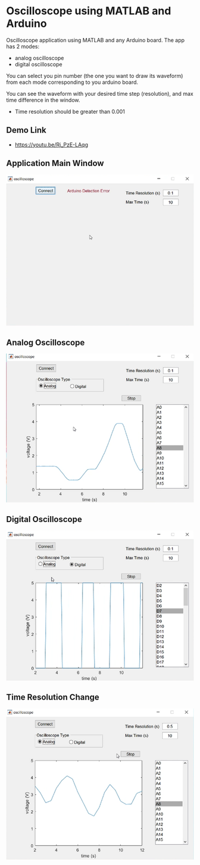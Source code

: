 # Oscilloscope using MATLAB and Arduino


Oscilloscope application using MATLAB and  any Arduino board.
The app has 2 modes:

- analog oscilloscope
- digital oscilloscope

You can select you pin number (the one you want to draw its waveform) from each mode corresponding to you arduino board.

You can see the waveform with your desired time step (resolution), and max time difference in the window.
- Time resolution should be greater than 0.001

## Demo Link
- https://youtu.be/Rj_PzE-LAqg

## Application Main Window
<img src="Images/app1.png" alt="drawing" style="width:700px;"/>

## Analog Oscilloscope
<img src="Images/app2.png" alt="drawing" style="width:700px;"/>

## Digital Oscilloscope
<img src="Images/app3.png" alt="drawing" style="width:700px;"/>

## Time Resolution Change
<img src="Images/app4.png" alt="drawing" style="width:700px;"/>


